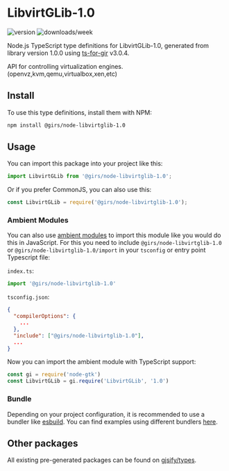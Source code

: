 
# LibvirtGLib-1.0

![version](https://img.shields.io/npm/v/@girs/node-libvirtglib-1.0)
![downloads/week](https://img.shields.io/npm/dw/@girs/node-libvirtglib-1.0)


Node.js TypeScript type definitions for LibvirtGLib-1.0, generated from library version 1.0.0 using [ts-for-gir](https://github.com/gjsify/ts-for-gir) v3.0.4.

API for controlling virtualization engines. (openvz,kvm,qemu,virtualbox,xen,etc)

## Install

To use this type definitions, install them with NPM:
```bash
npm install @girs/node-libvirtglib-1.0
```

## Usage

You can import this package into your project like this:
```ts
import LibvirtGLib from '@girs/node-libvirtglib-1.0';
```

Or if you prefer CommonJS, you can also use this:
```ts
const LibvirtGLib = require('@girs/node-libvirtglib-1.0');
```

### Ambient Modules

You can also use [ambient modules](https://github.com/gjsify/ts-for-gir/tree/main/packages/cli#ambient-modules) to import this module like you would do this in JavaScript.
For this you need to include `@girs/node-libvirtglib-1.0` or `@girs/node-libvirtglib-1.0/import` in your `tsconfig` or entry point Typescript file:

`index.ts`:
```ts
import '@girs/node-libvirtglib-1.0'
```

`tsconfig.json`:
```json
{
  "compilerOptions": {
    ...
  },
  "include": ["@girs/node-libvirtglib-1.0"],
  ...
}
```

Now you can import the ambient module with TypeScript support: 

```ts
const gi = require('node-gtk')
const LibvirtGLib = gi.require('LibvirtGLib', '1.0')
```


### Bundle

Depending on your project configuration, it is recommended to use a bundler like [esbuild](https://esbuild.github.io/). You can find examples using different bundlers [here](https://github.com/gjsify/ts-for-gir/tree/main/examples).

## Other packages

All existing pre-generated packages can be found on [gjsify/types](https://github.com/gjsify/types).

